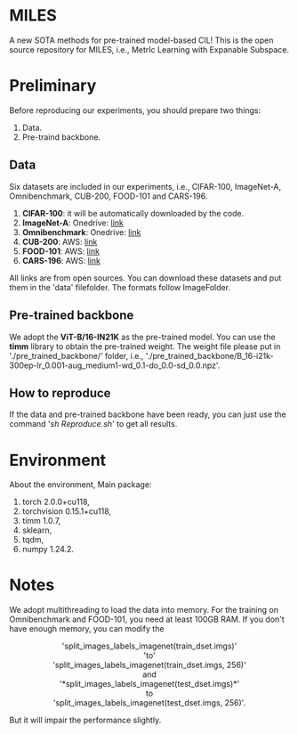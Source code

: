 # MILES
A new SOTA methods for pre-trained model-based CIL! This is the open source repository for MILES, i.e., MetrIc Learning with Expanable Subspace.
# Preliminary
Before reproducing our experiments, you should prepare two things:
1. Data.
2. Pre-traind backbone.
## Data
Six datasets are included in our experiments, i.e., CIFAR-100, ImageNet-A, Omnibenchmark, CUB-200, FOOD-101 and CARS-196.
1. **CIFAR-100**: it will be automatically downloaded by the code.
2. **ImageNet-A**: Onedrive: [link](https://entuedu-my.sharepoint.com/personal/n2207876b_e_ntu_edu_sg/_layouts/15/onedrive.aspx?id=%2Fpersonal%2Fn2207876b%5Fe%5Fntu%5Fedu%5Fsg%2FDocuments%2FRevisitingCIL%2Fina%2Ezip&parent=%2Fpersonal%2Fn2207876b%5Fe%5Fntu%5Fedu%5Fsg%2FDocuments%2FRevisitingCIL&ga=1)
3. **Omnibenchmark**: Onedrive: [link](https://entuedu-my.sharepoint.com/personal/n2207876b_e_ntu_edu_sg/_layouts/15/onedrive.aspx?id=%2Fpersonal%2Fn2207876b%5Fe%5Fntu%5Fedu%5Fsg%2FDocuments%2FRevisitingCIL%2Fomnibenchmark%2Ezip&parent=%2Fpersonal%2Fn2207876b%5Fe%5Fntu%5Fedu%5Fsg%2FDocuments%2FRevisitingCIL&ga=1)
4. **CUB-200**: AWS: [link](https://s3.amazonaws.com/fast-ai-imageclas/CUB_200_2011.tgz)
5. **FOOD-101**: AWS: [link](https://s3.amazonaws.com/fast-ai-imageclas/food-101.tgz)
6. **CARS-196**: AWS: [link](https://s3.amazonaws.com/fast-ai-imageclas/stanford-cars.tgz)

All links are from open sources. You can download these datasets and put them in the 'data' filefolder. The formats follow ImageFolder.
## Pre-trained backbone
We adopt the **ViT-B/16-IN21K** as the pre-trained model. You can use the **timm** library to obtain the pre-trained weight. The weight file please put in './pre_trained_backbone/' folder, i.e., './pre_trained_backbone/B_16-i21k-300ep-lr_0.001-aug_medium1-wd_0.1-do_0.0-sd_0.0.npz'.
## How to reproduce
If the data and pre-trained backbone have been ready, you can just use the command '*sh Reproduce.sh*' to get all results.

# Environment
About the environment,
Main package:
1. torch 2.0.0+cu118,
2. torchvision 0.15.1+cu118,
3. timm 1.0.7,
4. sklearn,
5. tqdm,
6. numpy 1.24.2.

# Notes
We adopt multithreading to load the data into memory. For the training on Omnibenchmark and FOOD-101, you need at least 100GB RAM. If you don't have enough memory, you can modify the

<center>'split_images_labels_imagenet(train_dset.imgs)' </center>

<center>'to' </center>

<center>'split_images_labels_imagenet(train_dset.imgs, 256)'</center>

<center>and</center>  

<center>'*split_images_labels_imagenet(test_dset.imgs)*'</center> 
  
<center>to</center> 

<center>'split_images_labels_imagenet(test_dset.imgs, 256)'.</center> 

But it will impair the performance slightly.
